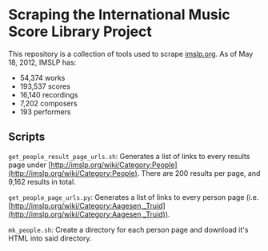 # Scraping the International Music Score Library Project

This repository is a collection of tools used to scrape [imslp.org](http://imslp.org/wiki/Main_Page "imslp.org").
As of May 18, 2012, IMSLP has:

+ 54,374 works
+ 193,537 scores
+ 16,140 recordings
+ 7,202 composers
+ 193 performers

## Scripts

`get_people_result_page_urls.sh`: Generates a list of links to every results page under 
[http://imslp.org/wiki/Category:People](http://imslp.org/wiki/Category:People). There are 200 results per page,
and 9,162 results in total.

`get_people_page_urls.py`: Generates a list of links to every person page (i.e. [http://imslp.org/wiki/Category:Aagesen,_Truid](http://imslp.org/wiki/Category:Aagesen,_Truid)).

`mk_people.sh`: Create a directory for each person page and download it's HTML into said directory. 
